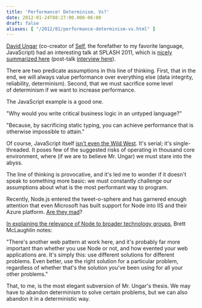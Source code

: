 ```yaml
---
title: 'Performance! Determinism. Vs?'
date: 2012-01-24T08:27:00.000-06:00
draft: false
aliases: [ "/2012/01/performance-determinism-vs.html" ]
---
```


[David Ungar](http://en.wikipedia.org/wiki/David_Ungar) (co-creator of [Self](http://selflanguage.org/), the forefather to my favorite language, JavaScript) had an interesting talk at SPLASH 2011, which is [nicely summarized here](http://my-inner-voice.blogspot.com/2012/01/many-core-processors-everything-you.html) (post-talk [interview here](http://channel9.msdn.com/Blogs/Charles/SPLASH-2011-David-Ungar-Self-ManyCore-and-Embracing-Non-Determinism)).  
  
There are two predicate assumptions in this line of thinking. First, that in the end, we will always value performance over everything else (data integrity, reliability, determinism). Second, that we must sacrifice some level of determinism if we want to increase performance.  
  
The JavaScript example is a good one.  
  
"Why would you write critical business logic in an untyped language?"  
  
"Because, by sacrificing static typing, you can achieve performance that is otherwise impossible to attain."  
  
Of course, JavaScript itself [isn't even the Wild West](http://hacks.mozilla.org/2012/01/javascript-on-the-server-growing-the-node-js-community/). It's serial; it's single-threaded. It poses few of the suggested risks of operating in thousand core environment, where (if we are to believe Mr. Ungar) we must stare into the abyss.  
  
The line of thinking is provocative, and it's led me to wonder if it doesn't speak to something more basic: we must constantly challenge our assumptions about what is the most performant way to program.  
  
Recently, Node.js entered the tweet-o-sphere and has garnered enough attention that even Microsoft has built support for Node into IIS and their Azure platform. [Are they mad](http://www.hanselman.com/blog/InstallingAndRunningNodejsApplicationsWithinIISOnWindowsAreYouMad.aspx)?  
  
[In explaining the relevance of Node to broader technology groups](http://radar.oreilly.com/2011/07/what-is-node.html), Brett McLaughlin notes:  
  
"There's another web pattern at work here, and it's probably far more important than whether you use Node or not, and how evented your web applications are. It's simply this: use different solutions for different problems. Even better, use the right solution for a particular problem, regardless of whether that's the solution you've been using for all your other problems."  
  
That, to me, is the most elegant subversion of Mr. Ungar's thesis. We may have to abandon determinism to solve certain problems, but we can also abandon it in a deterministic way.
